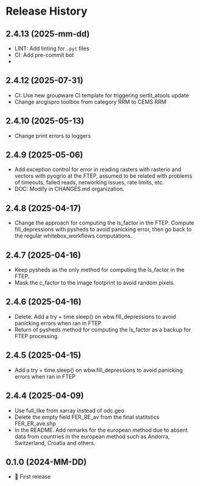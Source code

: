 # Release History

## 2.4.13 (2025-mm-dd)

- LINT: Add linting for `.pyt` files
- CI: Add pre-commit bot
- 
## 2.4.12 (2025-07-31)
- CI: Use new groupware CI template for triggering sertit_atools update
- Change arcgispro toolbox from category RRM to CEMS RRM

## 2.4.10 (2025-05-13)
- Change print errors to loggers

## 2.4.9 (2025-05-06)
- Add exception control for error in reading rasters with rasterio and vectors with pyogrio at the FTEP, assumed to be related with problems of timeouts, failed reads, networking issues, rate limits, etc.
- DOC: Modify in CHANGES.md organization.

## 2.4.8 (2025-04-17)
- Change the approach for computing the ls_factor in the FTEP. Compute fill_depressions with pysheds to avoid panicking error, then go back to the regular whitebox_workflows computations.

## 2.4.7 (2025-04-16)
- Keep pysheds as the only method for computing the ls_factor in the FTEP.
- Mask the c_factor to the image footprint to avoid random pixels.

## 2.4.6 (2025-04-16)
- Delete: Add a try + time.sleep() on wbw.fill_depressions to avoid panicking errors when ran in FTEP
- Return of pysheds method for computing the ls_factor as a backup for FTEP processing.

## 2.4.5 (2025-04-15)
- Add a try + time.sleep() on wbw.fill_depressions to avoid panicking errors when ran in FTEP

## 2.4.4 (2025-04-09)
- Use full_like from xarray instead of odc.geo
- Delete the empty field FER_RE_av from the final statitstics FER_ER_ave.shp
- In the README. Add remarks for the european method due to absent data from countries in the european method such as Andorra, Switzerland, Croatia and others.

## 0.1.0 (2024-MM-DD)

- :rocket: First release